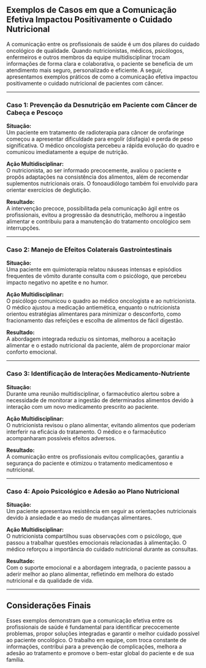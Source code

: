 
## Exemplos de Casos em que a Comunicação Efetiva Impactou Positivamente o Cuidado Nutricional

A comunicação entre os profissionais de saúde é um dos pilares do cuidado oncológico de qualidade. Quando nutricionistas, médicos, psicólogos, enfermeiros e outros membros da equipe multidisciplinar trocam informações de forma clara e colaborativa, o paciente se beneficia de um atendimento mais seguro, personalizado e eficiente. A seguir, apresentamos exemplos práticos de como a comunicação efetiva impactou positivamente o cuidado nutricional de pacientes com câncer.

---

### Caso 1: Prevenção da Desnutrição em Paciente com Câncer de Cabeça e Pescoço

**Situação:**  
Um paciente em tratamento de radioterapia para câncer de orofaringe começou a apresentar dificuldade para engolir (disfagia) e perda de peso significativa. O médico oncologista percebeu a rápida evolução do quadro e comunicou imediatamente a equipe de nutrição.

**Ação Multidisciplinar:**  
O nutricionista, ao ser informado precocemente, avaliou o paciente e propôs adaptações na consistência dos alimentos, além de recomendar suplementos nutricionais orais. O fonoaudiólogo também foi envolvido para orientar exercícios de deglutição.

**Resultado:**  
A intervenção precoce, possibilitada pela comunicação ágil entre os profissionais, evitou a progressão da desnutrição, melhorou a ingestão alimentar e contribuiu para a manutenção do tratamento oncológico sem interrupções.

---

### Caso 2: Manejo de Efeitos Colaterais Gastrointestinais

**Situação:**  
Uma paciente em quimioterapia relatou náuseas intensas e episódios frequentes de vômito durante consulta com o psicólogo, que percebeu impacto negativo no apetite e no humor.

**Ação Multidisciplinar:**  
O psicólogo comunicou o quadro ao médico oncologista e ao nutricionista. O médico ajustou a medicação antiemética, enquanto o nutricionista orientou estratégias alimentares para minimizar o desconforto, como fracionamento das refeições e escolha de alimentos de fácil digestão.

**Resultado:**  
A abordagem integrada reduziu os sintomas, melhorou a aceitação alimentar e o estado nutricional da paciente, além de proporcionar maior conforto emocional.

---

### Caso 3: Identificação de Interações Medicamento-Nutriente

**Situação:**  
Durante uma reunião multidisciplinar, o farmacêutico alertou sobre a necessidade de monitorar a ingestão de determinados alimentos devido à interação com um novo medicamento prescrito ao paciente.

**Ação Multidisciplinar:**  
O nutricionista revisou o plano alimentar, evitando alimentos que poderiam interferir na eficácia do tratamento. O médico e o farmacêutico acompanharam possíveis efeitos adversos.

**Resultado:**  
A comunicação entre os profissionais evitou complicações, garantiu a segurança do paciente e otimizou o tratamento medicamentoso e nutricional.

---

### Caso 4: Apoio Psicológico e Adesão ao Plano Nutricional

**Situação:**  
Um paciente apresentava resistência em seguir as orientações nutricionais devido à ansiedade e ao medo de mudanças alimentares.

**Ação Multidisciplinar:**  
O nutricionista compartilhou suas observações com o psicólogo, que passou a trabalhar questões emocionais relacionadas à alimentação. O médico reforçou a importância do cuidado nutricional durante as consultas.

**Resultado:**  
Com o suporte emocional e a abordagem integrada, o paciente passou a aderir melhor ao plano alimentar, refletindo em melhora do estado nutricional e da qualidade de vida.

---

## Considerações Finais

Esses exemplos demonstram que a comunicação efetiva entre os profissionais de saúde é fundamental para identificar precocemente problemas, propor soluções integradas e garantir o melhor cuidado possível ao paciente oncológico. O trabalho em equipe, com troca constante de informações, contribui para a prevenção de complicações, melhora a adesão ao tratamento e promove o bem-estar global do paciente e de sua família.
```
